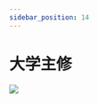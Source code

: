 ```yaml
---
sidebar_position: 14
---
```


# 大学主修
<image src="sc-dialog/university" ratio="0.5" background="lightblue" />
<dialog>
# Hi Sam, are you enjoying university?
## Yes, [sophomore/n.] year is much better than [freshman/n./2] year.
## I made a new group of friends and joined several clubs.
# That's great to hear.
# What's your [major/n./2]?
## My major is Business Administration, with a [minor/n./2] in French.
# That must keep you busy.
## Yes, the [workload/n.] is heavy, but I enjoy what I'm studying.
# That's good.
# Do you plan to [graduate/n.] in four years?
## I plan to graduate in five years because I hope to do a one-year exchange program in France.
# That sounds exciting.
# All the best.
## Thanks!
</dialog>
